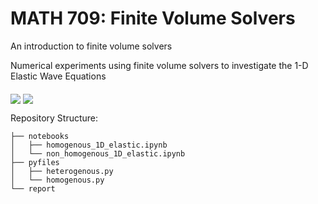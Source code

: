 # MATH 709: Finite Volume Solvers
An introduction to finite volume solvers

Numerical experiments using finite volume solvers to investigate the 1-D Elastic Wave Equations  

 <img src="https://latex.codecogs.com/svg.latex?\frac{\partial}{\partial&space;t}\sigma&space;-&space;\mu&space;\frac{\partial}{\partial&space;x}&space;v&space;=&space;0&space;" align="middle">

 <img src="https://latex.codecogs.com/svg.latex?\frac{\partial}{\partial&space;t}v&space;-&space;\frac{1}{\rho}&space;\frac{\partial}{\partial&space;x}&space;\sigma&space;=&space;0" align="middle">

Repository Structure:
```
├── notebooks  
│   ├── homogenous_1D_elastic.ipynb
│   └── non_homogenous_1D_elastic.ipynb  
├── pyfiles  
│   ├── heterogenous.py  
│   └── homogenous.py  
└── report  
```
